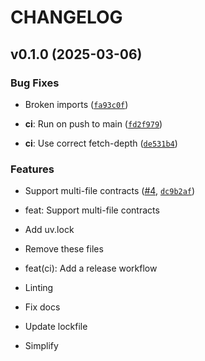 # CHANGELOG


## v0.1.0 (2025-03-06)

### Bug Fixes

- Broken imports
  ([`fa93c0f`](https://github.com/r-near/near-abi-py/commit/fa93c0f7d81a65caf52d0e55abb981ee459329d5))

- **ci**: Run on push to main
  ([`fd2f979`](https://github.com/r-near/near-abi-py/commit/fd2f979497384d39e36ff167c96bd6f7e0fbc306))

- **ci**: Use correct fetch-depth
  ([`de531b4`](https://github.com/r-near/near-abi-py/commit/de531b403d448babe54d2a28151df3b753b0427e))

### Features

- Support multi-file contracts ([#4](https://github.com/r-near/near-abi-py/pull/4),
  [`dc9b2af`](https://github.com/r-near/near-abi-py/commit/dc9b2afc545c0e9af7e11b263f3be950282f5808))

* feat: Support multi-file contracts

* Add uv.lock

* Remove these files

* feat(ci): Add a release workflow

* Linting

* Fix docs

* Update lockfile

* Simplify

